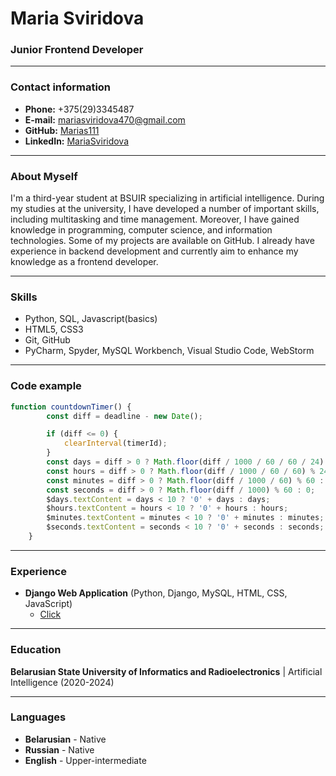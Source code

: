 # Maria Sviridova
###  Junior Frontend Developer

***

### Contact information
* **Phone:** +375(29)3345487
* **E-mail:** mariasviridova470@gmail.com
* **GitHub:** [Marias111][tag1]
* **LinkedIn:** [MariaSviridova][tag2]
  
***  

### About Myself
I'm a third-year student at BSUIR specializing in artificial intelligence. During my studies at the university, I have developed a number of important skills, including multitasking and time management. Moreover, I have gained knowledge in programming, computer science, and information technologies. Some of my projects are available on GitHub. I already have experience in backend development and currently aim to enhance my knowledge as a frontend developer.

***

### Skills
* Python, SQL, Javascript(basics)
* HTML5, CSS3
* Git, GitHub
* PyCharm, Spyder, MySQL Workbench, Visual Studio Code, WebStorm
  
***

### Code example
```javascript
function countdownTimer() {
        const diff = deadline - new Date();

        if (diff <= 0) {
            clearInterval(timerId);
        }
        const days = diff > 0 ? Math.floor(diff / 1000 / 60 / 60 / 24) : 0;
        const hours = diff > 0 ? Math.floor(diff / 1000 / 60 / 60) % 24 : 0;
        const minutes = diff > 0 ? Math.floor(diff / 1000 / 60) % 60 : 0;
        const seconds = diff > 0 ? Math.floor(diff / 1000) % 60 : 0;
        $days.textContent = days < 10 ? '0' + days : days;
        $hours.textContent = hours < 10 ? '0' + hours : hours;
        $minutes.textContent = minutes < 10 ? '0' + minutes : minutes;
        $seconds.textContent = seconds < 10 ? '0' + seconds : seconds;
    }
```

***

### Experience
* **Django Web Application** (Python, Django, MySQL, HTML, CSS, JavaScript)
    + [Click][tag3]
  
***

### Education
**Belarusian State University of Informatics and Radioelectronics** | Artificial Intelligence (2020-2024)

***

### Languages
* **Belarusian** - Native
* **Russian** - Native
* **English** - Upper-intermediate

[tag1]: https://github.com/MariaS111
[tag2]: https://www.linkedin.com/in/maria-sviridova-006bba234
[tag3]: https://github.com/MariaS111/PsyWay
